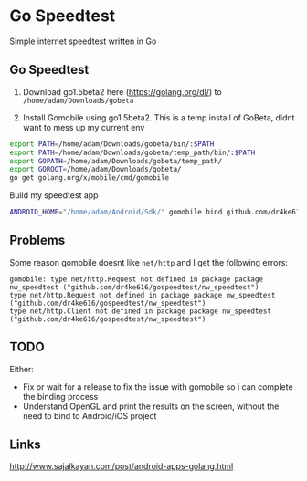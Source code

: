 # Go Speedtest
Simple internet speedtest written in Go


## Go Speedtest
1. Download go1.5beta2 here (https://golang.org/dl/) to `/home/adam/Downloads/gobeta`

2. Install Gomobile using go1.5beta2. This is a temp install of GoBeta, didnt want to mess up my current env
```bash
export PATH=/home/adam/Downloads/gobeta/bin/:$PATH
export PATH=/home/adam/Downloads/gobeta/temp_path/bin/:$PATH
export GOPATH=/home/adam/Downloads/gobeta/temp_path/
export GOROOT=/home/adam/Downloads/gobeta/
go get golang.org/x/mobile/cmd/gomobile
```

Build my speedtest app
```bash
ANDROID_HOME="/home/adam/Android/Sdk/" gomobile bind github.com/dr4ke616/gospeedtest
```


## Problems
Some reason gomobile doesnt like `net/http` and I get the following errors:
```
gomobile: type net/http.Request not defined in package package nw_speedtest ("github.com/dr4ke616/gospeedtest/nw_speedtest")
type net/http.Request not defined in package package nw_speedtest ("github.com/dr4ke616/gospeedtest/nw_speedtest")
type net/http.Client not defined in package package nw_speedtest ("github.com/dr4ke616/gospeedtest/nw_speedtest")
```


## TODO
Either:
- Fix or wait for a release to fix the issue with gomobile so i can complete the binding process
- Understand OpenGL and print the results on the screen, without the need to bind to Android/iOS project


## Links
http://www.sajalkayan.com/post/android-apps-golang.html
